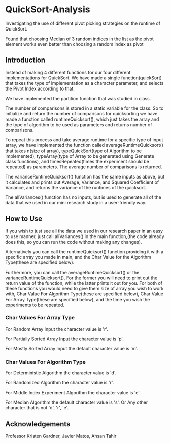 # QuickSort-Analysis
Investigating the use of different pivot picking strategies on the runtime of QuickSort.

Found that choosing Median of 3 random indices in the list as the pivot element works even better than choosing a random index as pivot 

## Introduction

Instead of making 4 different functions for our four different implementations for QuickSort. We have made a 
single function(quickSort) that takes the type of implementation as a character parameter, and selects the Pivot 
Index according to that.

We have implemented the partition function that was studied in class.

The number of comparisons is stored in a static variable for the class. So to initialize and return the number
of comparisons for quicksorting we have made a function called runtimeQuicksort(), which just takes the array
and the type of algorithm to be used as parameters and returns number of comparisons.

To repeat this process and take average runtime for a specific type of input array, we have implemented
the function called averageRuntimeQuicksort() that takes n(size of array),
typeQuickSort(type of Algorithm to be implemented), typeArray(type of Array to be generated using
Generate class functions), and timesRepeated(times the experiment should be repeated) as parameters.
The average number of comparisons is returned.

The varianceRuntimeQuicksort() function has the same inputs as above, but it calculates
and prints out Average, Variance, and Squared Coefficient of Variance, and returns the
variance of the runtimes of the quicksort.

The allVariances() function has no inputs, but is used to generate all of the data that we used in our 
mini research study in a user-friendly way.


## How to Use

If you wish to just see all the data we used in our research paper in an easy to use manner, just call
allVariances() in the main function,(the code already does this, so you can run the code without making any
changes). 

Alternatively you can call the runtimeQuicksort() function providing it with a specific array you made in main,
and the Char Value for the Algorithm Type(these are specified below).

Furthermore, you can call the averageRuntimeQuicksort() or the varianceRuntimeQuicksort(). For the 
former you will need to print out the return value of the function, while the latter prints it out for you.
For both of these functions you would need to give them size of array you wish to work with, Char Value
For Algorithm Type(these are specified below), Char Value For Array Type(these are specified below), 
and the time you wish the experiments to be repeated.



### Char Values For Array Type

For Random Array Input the character value is 'r'.

For Partially Sorted Array Input the character value is 'p'.

For Mostly Sorted Array Input the default character value is 'm'.

### Char Values For Algorithm Type

For Deterministic Algorithm the character value is 'd'.

For Randomized Algorithm the character value is 'r'.

For Middle Index Experiment Algorithm the character value is 'e'.

For Median Algorithm the default character value is 's'. Or Any other character that is not 'd', 'r', 'e'.

## Acknowledgements

Professor Kristen Gardner,
Javier Matos,
Ahsan Tahir
